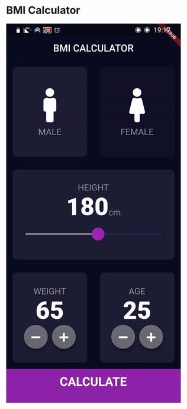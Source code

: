 

# BMI Calculator 


![Finished App](https://github.com/boaz209/bmi-calculator-flutter/blob/master/ezgif.com-video-to-gif.gif)

